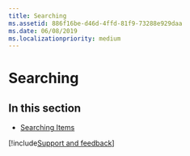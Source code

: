 ```yaml
---
title: Searching
ms.assetid: 886f16be-d46d-4ffd-81f9-73288e929daa
ms.date: 06/08/2019
ms.localizationpriority: medium
---
```



# Searching

## In this section


- [Searching Items](searching-items.md)

[!include[Support and feedback](~/includes/feedback-boilerplate.md)]